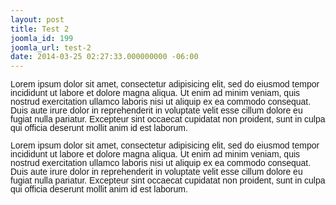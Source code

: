 ```yaml
---
layout: post
title: Test 2
joomla_id: 199
joomla_url: test-2
date: 2014-03-25 02:27:33.000000000 -06:00
---
```

<p><span style="font-family: Arial, Helvetica, sans; line-height: 14px; text-align: justify;">Lorem ipsum dolor sit amet, consectetur adipisicing elit, sed do eiusmod tempor incididunt ut labore et dolore magna aliqua. Ut enim ad minim veniam, quis nostrud exercitation ullamco laboris nisi ut aliquip ex ea commodo consequat. Duis aute irure dolor in reprehenderit in voluptate velit esse cillum dolore eu fugiat nulla pariatur. Excepteur sint occaecat cupidatat non proident, sunt in culpa qui officia deserunt mollit anim id est laborum.</span></p>
<p><span style="font-family: Arial, Helvetica, sans; line-height: 14px; text-align: justify;"><span style="font-family: Arial, Helvetica, sans; line-height: 14px; text-align: justify;">Lorem ipsum dolor sit amet, consectetur adipisicing elit, sed do eiusmod tempor incididunt ut labore et dolore magna aliqua. Ut enim ad minim veniam, quis nostrud exercitation ullamco laboris nisi ut aliquip ex ea commodo consequat. Duis aute irure dolor in reprehenderit in voluptate velit esse cillum dolore eu fugiat nulla pariatur. Excepteur sint occaecat cupidatat non proident, sunt in culpa qui officia deserunt mollit anim id est laborum.</span></span></p>
